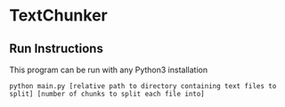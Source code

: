 # TextChunker

## Run Instructions

This program can be run with any Python3 installation

``python main.py [relative path to directory containing text files to split] [number of chunks to split each file into]``
